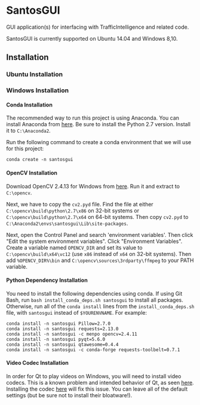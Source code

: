 # SantosGUI
GUI application(s) for interfacing with TrafficIntelligence and related code.

SantosGUI is currently supported on Ubuntu 14.04 and Windows 8,10.

## Installation

### Ubuntu Installation



### Windows Installation

#### Conda Installation

The recommended way to run this project is using Anaconda. You can install Anaconda from [here](https://www.continuum.io/downloads#windows). Be sure to install the Python 2.7 version. Install it to `C:\Anaconda2`.

Run the following command to create a conda environment that we will use for this project:

```
conda create -n santosgui
```

#### OpenCV Installation

Download OpenCV 2.4.13 for Windows from [here](https://sourceforge.net/projects/opencvlibrary/files/opencv-win/2.4.13/opencv-2.4.13.exe/download). Run it and extract to `C:\opencv`.

Next, we have to copy the `cv2.pyd` file. Find the file at either `C:\opencv\build\python\2.7\x86` on 32-bit systems or `C:\opencv\build\python\2.7\x64` on 64-bit systems. Then copy `cv2.pyd` to `C:\Anaconda2\envs\santosgui\Lib\site-packages`.

Next, open the Control Panel and search 'environment variables'. Then click "Edit the system environment variables". Click "Environment Variables". Create a variable named `OPENCV_DIR` and set its value to `C:\opencv\build\x64\vc12` (use `x86` instead of `x64` on 32-bit systems). Then add `%OPENCV_DIR%\bin` and `C:\opencv\sources\3rdparty\ffmpeg` to your PATH variable.

#### Python Dependency Installation

You need to install the following dependencies using conda. If using Git Bash, run `bash install_conda_deps.sh santosgui` to install all packages. Otherwise, run all of the `conda install` lines from the `install_conda_deps.sh` file, with `santosgui` instead of `$YOURENVNAME`. For example:

```
conda install -n santosgui Pillow=2.7.0
conda install -n santosgui requests=2.13.0
conda install -n santosgui -c menpo opencv=2.4.11
conda install -n santosgui pyqt=5.6.0
conda install -n santosgui qtawesome=0.4.4
conda install -n santosgui -c conda-forge requests-toolbelt=0.7.1
```

#### Video Codec Installation

In order for Qt to play videos on Windows, you will need to install video codecs. This is a known problem and intended behavior of Qt, as seen [here](https://bugreports.qt.io/browse/QTBUG-51692). Installing the codec [here](http://www.codecguide.com/download_k-lite_codec_pack_basic.htm) will fix this issue. You can leave all of the default settings (but be sure not to install their bloatware!).

